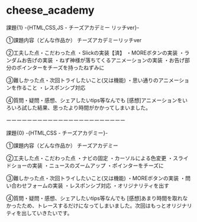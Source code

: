 # cheese_academy
課題{1} -{HTML,CSS,JS - チーズアカデミー リッチver}-

①課題内容（どんな作品か）
チーズアカデミーリッチver

②工夫した点・こだわった点
・Slickの実装【済】
・MOREボタンの実装
・ランダムお告げの実装
・ねず神様が落ちてくるアニメーションの実装
・お告げ部分のポインターをチーズを持ったねずみに

③難しかった点・次回トライしたいこと(又は機能)
・思い通りのアニメーションを作ること
・レスポンシブ対応

④質問・疑問・感想、シェアしたいtips等なんでも
[感想]アニメーションをいろいろ試した結果、思ったより時間がかかってしまいました。

ーーーーーーーーーーーーーーーーーーーーーーー

課題{0} -{HTML,CSS - チーズアカデミー}-

①課題内容（どんな作品か）
チーズアカデミー

②工夫した点・こだわった点
・ナビの固定
・カーソルによる色変更
・スライドショーの実装
・ニュースのズームアップ
・ポインターをチーズに

③難しかった点・次回トライしたいこと(又は機能)
・MOREボタンの実装
・問い合わせフォームの実装
・レスポンシブ対応
・オリジナリティを出す

④質問・疑問・感想、シェアしたいtips等なんでも
[感想]あまり時間を取れなかったため、トレースするだけになってしまいました。次回はもっとオリジナリティを出していきたいです。
